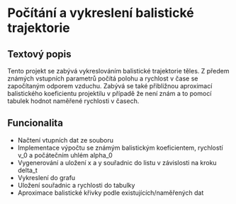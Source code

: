 # Počítání a vykreslení balistické trajektorie

## Textový popis
Tento projekt se zabývá vykreslováním balistické trajektorie těles. Z předem známých vstupních parametrů počítá polohu a rychlost v čase se započítaným odporem vzduchu. Zabývá se také přibližnou aproximací balistického koeficientu projektilu v případě že není znám a to pomocí tabulek hodnot naměřené rychlosti v časech.

## Funcionalita
- Načtení vtupních dat ze souboru
- Implementace výpočtu se známým balistickým koeficientem, rychlostí v_0 a počátečním uhlém alpha_0
- Vygenerování a uložení x a y souřadnic do listu v závislosti na kroku delta_t
- Vykreslení do grafu
- Uložení souřadnic a rychlosti do tabulky
- Aproximace balistické křivky podle existujících/naměřených dat
